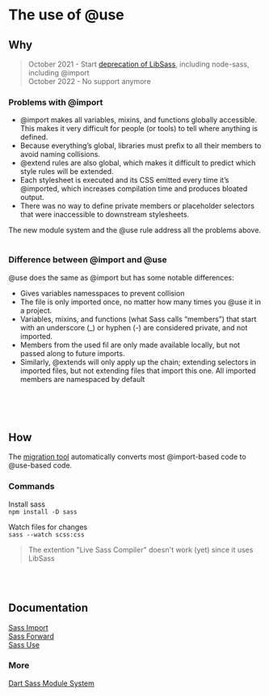 # The use of @use #
## Why ##
> October 2021 - Start [deprecation of LibSass](https://github.com/sass/node-sass/issues/2952 "deprecation of LibSass"), including node-sass, including @import <br/>
> October 2022 - No support anymore

### Problems with @import ###
* @import makes all variables, mixins, and functions globally accessible. This makes it very difficult for people (or tools) to tell where anything is defined.
* Because everything’s global, libraries must prefix to all their members to avoid naming collisions.
* @extend rules are also global, which makes it difficult to predict which style rules will be extended.
* Each stylesheet is executed and its CSS emitted every time it’s @imported, which increases compilation time and produces bloated output.
* There was no way to define private members or placeholder selectors that were inaccessible to downstream stylesheets.

The new module system and the @use rule address all the problems above.
<br/>
<br/>

### Difference between @import and @use ###
@use does the same as @import but has some notable differences:

*  Gives variables namesspaces to prevent collision
* The file is only imported once, no matter how many times you @use it in a project.
* Variables, mixins, and functions (what Sass calls “members”) that start with an underscore (_) or hyphen (-) are considered private, and not imported.
* Members from the used fil are only made available locally, but not passed along to future imports.
* Similarly, @extends will only apply up the chain; extending selectors in imported files, but not extending files that import this one.
All imported members are namespaced by default
<br/>


<br/>
<br/>

## How ##
The [migration tool](https://sass-lang.com/documentation/cli/migrator "migration tool") automatically converts most @import-based code to @use-based code.

### Commands ###
Install sass <br/>
`npm install -D sass`

Watch files for changes <br/>
`sass --watch scss:css`

> The extention "Live Sass Compiler" doesn't work (yet) since it uses LibSass
<br/>
<br/>

## Documentation ##
[Sass Import](https://sass-lang.com/documentation/at-rules/import "sass import") <br/>
[Sass Forward](https://sass-lang.com/documentation/at-rules/forward "sass forward") <br/>
[Sass Use](https://sass-lang.com/documentation/at-rules/use "sass use") <br/>

### More ###
[Dart Sass Module System](https://css-tricks.com/introducing-sass-modules/ "Introducing Sass Modules") <br/>
